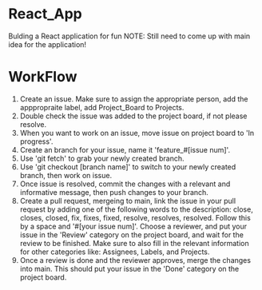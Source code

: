 # React_App
Bulding a React application for fun
NOTE: Still need to come up with main idea for the application!

# WorkFlow
1) Create an issue. Make sure to assign the appropriate person, add the apppropraite label, add Project_Board to Projects.
2) Double check the issue was added to the project board, if not please resolve.
3) When you want to work on an issue, move issue on project board to 'In progress'.
4) Create an branch for your issue, name it 'feature_#[issue num]'.
5) Use 'git fetch' to grab your newly created branch.
6) Use 'git checkout [branch name]' to switch to your newly created branch, then work on issue.
7) Once issue is resolved, commit the changes with a relevant and informative message, then push changes to your branch.
8) Create a pull request, mergeing to main, link the issue in your pull request by adding one of the following words to the description:
close, closes, closed, fix, fixes, fixed, resolve, resolves, resolved. Follow this by a space and '#[your issue num]'.
Choose a reviewer, and put your issue in the 'Review' category on the project board, and wait for the review to be finished.
Make sure to also fill in the relevant information for other categories like: Assignees, Labels, and Projects.
9) Once a review is done and the reviewer approves, merge the changes into main. This should put your issue in the 'Done' category
on the project board.
